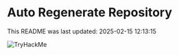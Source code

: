 # Auto Regenerate Repository

This README was last updated: 2025-02-15 12:13:15

 ![TryHackMe](https://tryhackme.com/badge/533634)